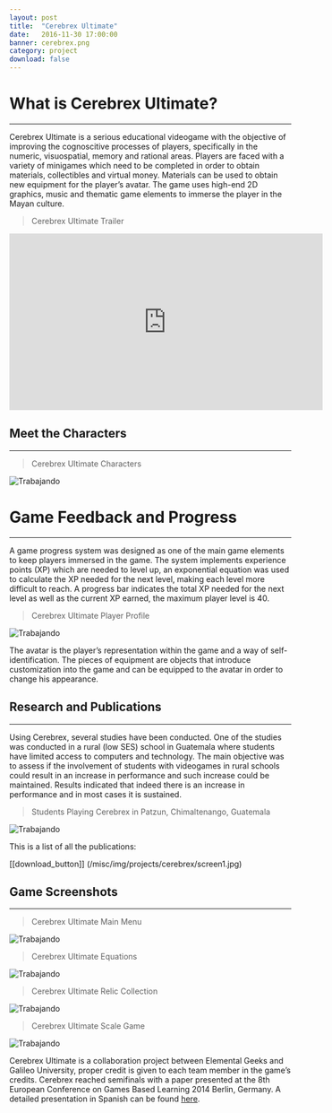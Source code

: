 ```yaml
---
layout: post
title:  "Cerebrex Ultimate"
date:   2016-11-30 17:00:00
banner: cerebrex.png
category: project
download: false
---
```


# What is Cerebrex Ultimate?
***

Cerebrex Ultimate is a serious educational videogame with
the objective of improving the cognoscitive processes of players, specifically in the
numeric, visuospatial, memory and rational areas. Players are faced with a variety of
minigames which need to be completed in order to obtain materials, collectibles and
virtual money. Materials can be used to obtain new equipment for the player’s avatar.
The game uses high-end 2D graphics, music and thematic game elements to immerse
the player in the Mayan culture.

> Cerebrex Ultimate Trailer

<iframe width="560" height="315" src="https://www.youtube.com/embed/x1dksSTg9QI" frameborder="0" allowfullscreen></iframe>

## Meet the Characters
***

> Cerebrex Ultimate Characters

![Trabajando](/misc/img/projects/cerebrex/characters.png)


# Game Feedback and Progress
***

A game progress system was designed as one of the main game elements to keep players immersed in the game. The system implements experience points (XP) which are needed to level up, an exponential equation was used to calculate the XP needed for the next level, making each level more difficult to reach. A progress bar indicates the total XP needed for the next level as well as the current XP earned, the maximum player level is 40.

> Cerebrex Ultimate Player Profile

![Trabajando](/misc/img/projects/cerebrex/screen2.jpg)

The avatar is the player’s representation within the game and a way of self-identification. The pieces of
equipment are objects that introduce customization into the game and can be equipped to the avatar in
order to change his appearance.

## Research and Publications
***

Using Cerebrex, several studies have been conducted. One of the studies was conducted 
in a rural (low SES) school in Guatemala where
students have limited access to computers and technology. The main objective was to
assess if the involvement of students with videogames in rural schools could result in
an increase in performance and such increase could be maintained. Results indicated
that indeed there is an increase in performance and in most cases it is sustained.

> Students Playing Cerebrex in Patzun, Chimaltenango, Guatemala

![Trabajando](/misc/img/projects/cerebrex/patzun.png)

This is a list of all the publications:

[[download_button]] (/misc/img/projects/cerebrex/screen1.jpg)

## Game Screenshots
***

> Cerebrex Ultimate Main Menu

![Trabajando](/misc/img/projects/cerebrex/screen1.jpg)

> Cerebrex Ultimate Equations

![Trabajando](/misc/img/projects/cerebrex/screen3.jpg)

> Cerebrex Ultimate Relic Collection

![Trabajando](/misc/img/projects/cerebrex/screen4.jpg)

> Cerebrex Ultimate Scale Game

![Trabajando](/misc/img/projects/cerebrex/screen5.jpg)

Cerebrex Ultimate is a collaboration project between Elemental Geeks and Galileo University, proper
credit is given to each team member in the game’s credits. Cerebrex reached semifinals with a paper
presented at the 8th European Conference on Games Based Learning 2014 Berlin, Germany.
A detailed presentation in Spanish can be found [here](http://bit.ly/1gchUF8).